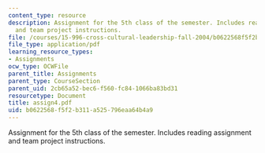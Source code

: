 ```yaml
---
content_type: resource
description: Assignment for the 5th class of the semester. Includes reading assignment
  and team project instructions.
file: /courses/15-996-cross-cultural-leadership-fall-2004/b0622568f5f2b311a525796eaa64b4a9_assign4.pdf
file_type: application/pdf
learning_resource_types:
- Assignments
ocw_type: OCWFile
parent_title: Assignments
parent_type: CourseSection
parent_uid: 2cb65a52-bec6-f560-fc84-1066ba83bd31
resourcetype: Document
title: assign4.pdf
uid: b0622568-f5f2-b311-a525-796eaa64b4a9
---
```

Assignment for the 5th class of the semester. Includes reading assignment and team project instructions.

